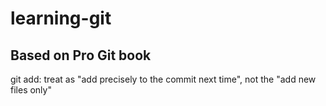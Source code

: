 # learning-git

## Based on Pro Git book
git add: treat as "add precisely to the commit next time", not the "add new files only"
 
